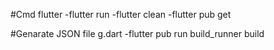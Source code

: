 #Cmd flutter 
-flutter run
-flutter clean
-flutter pub get

#Genarate JSON file g.dart
-flutter pub run build_runner build